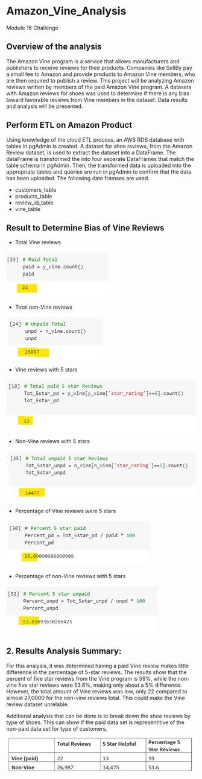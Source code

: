 # Amazon_Vine_Analysis
Module 16 Challenge

## Overview of the analysis

The Amazon Vine program is a service that allows manufacturers and publishers to receive reviews for their products. Companies like SellBy pay a small fee to Amazon and provide products to Amazon Vine members, who are then required to publish a review. This project will be analyzing Amazon reviews written by members of the paid Amazon Vine program. A datasets with Amazon reviews for shoes was used to determine if there is any bias toward favorable reviews from Vine members in the dataset. Data results and analysis will be presented.

## Perform ETL on Amazon Product
Using knowledge of the cloud ETL process, an AWS RDS database with tables in pgAdmin is created. A dataset for shoe reviews, from the Amazon Review dataset, is used to  extract the dataset into a DataFrame. The dataFrame is transformed the into four separate DataFrames that match the table schema in pgAdmin. Then, the transformed data is uploaded into the appropriate tables and queries are run in pgAdmin to confirm that the data has been uploaded. The following date framses are used.

- customers_table
- products_table
- review_id_table
- vine_table 

## Result to Determine Bias of Vine Reviews

- Total Vine reviews 

![image_VinePaid_total.png](VinePaid_total.png)

- Total non-Vine reviews 

![image_NonPaid_total.png](NonPaid_total.png)

- Vine reviews with 5 stars

![image_Tot_pd_StarReviews.png](Tot_pd_StarReviews.png)

- Non-Vine reviews with 5 stars

![image_Tot_nonpd_StarReviews.png](Tot_nonpd_StarReviews.png)

- Percentage of Vine reviews were 5 stars

 ![image_PercentStartVinePd.png](PercentStartVinePd.png)

- Percentage of non-Vine reviews with 5 stars

![image_PercentStarNonPd.png](PercentStarNonPd.png)

## 2.	Results Analysis Summary: 
For this analysis, it was determined having a paid Vine review makes little difference in the percentage of 5-star reviews. The results show that the percent of five star reviews from the Vine program is 59%, while the non-vine five star reviews were 53.6%, making only about a 5% difference. However, the total amount of Vine reviews was low, only 22 compared to almost 27,0000 for the non-vine reviews total. This could make the Vine review dataset unrelable.  

Additional analysis that can be done is to break down the shoe reviews by type of shoes.  This can show if the paid data set is representitive of the non-paid data set for type of customers.  

![image_Grid2.png](Grid2.png)


